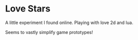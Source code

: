 # Love Stars

A little experiment I found online. Playing with love 2d and lua.

Seems to vastly simplify game prototypes!
